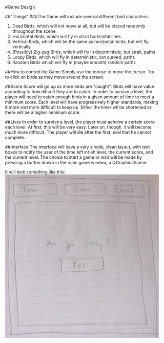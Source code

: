 #Game Design

##"Things"
###The Game will include several different bird characters:
1. Dead Birds, which will not move at all, but will be placed randomly throughout the scene
2. Horizontal Birds, which will fly in strait horizontal lines
3. Vertical Birds, which will be the same as horizontal birds, but will fly vertically
4. (Possibly) Zig-zag Birds, which will fly in deterministic, but strait, paths
5. Loopy Birds, which will fly in deterministic, but curved, paths
6. Random Birds which will fly in (maybe smooth) random paths

##How to control the Game
Simply use the mouse to move the cursor. Try to click on birds as they move around the screen.

##Score
Score will go up as more birds are "caught". Birds will have value according to how dificult they are to catch.
In order to survive a level, the player will need to catch enough birds in a given amount of time to meet a minimum score.
Each level will have progressively higher standards, making it more and more difficult to keep up. Either the timer wil be shortened or there will be a higher minimum score.

##Lives
In order to survive a level, the player must acheive a certain score each level.
At first, this will be very easy. Later on, though, it will become much more difficult.
The player will die after the first level that he cannot complete.

##Interface
The interface will have a very simple, clean layout, with text boxes to notify the user of the time left int eh level,
the current score, and the current level. The choice to start a game or wait will be made by pressing
a button drawn in the main game window, a QGraphicsScene.

It will look something like this:
![alt text](interface.jpeg "Layout")
